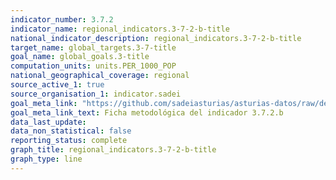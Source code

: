 ```yaml
---
indicator_number: 3.7.2
indicator_name: regional_indicators.3-7-2-b-title
national_indicator_description: regional_indicators.3-7-2-b-title
target_name: global_targets.3-7-title
goal_name: global_goals.3-title
computation_units: units.PER_1000_POP
national_geographical_coverage: regional
source_active_1: true
source_organisation_1: indicator.sadei
goal_meta_link: "https://github.com/sadeiasturias/asturias-datos/raw/develop/descargas/metodologia/3.7.2.b.pdf"
goal_meta_link_text: Ficha metodológica del indicador 3.7.2.b
data_last_update:  
data_non_statistical: false
reporting_status: complete
graph_title: regional_indicators.3-7-2-b-title
graph_type: line
---
```

